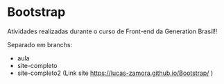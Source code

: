 # Bootstrap

Atividades realizadas durante o curso de Front-end da Generation Brasil!!

Separado em branchs: 
- aula
- site-completo
- site-completo2 (Link site https://lucas-zamora.github.io/Bootstrap/ )



